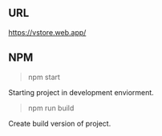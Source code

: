 ## URL
https://vstore.web.app/





## NPM 
> npm start

Starting project in development enviorment.


> npm run build

Create build version of project.